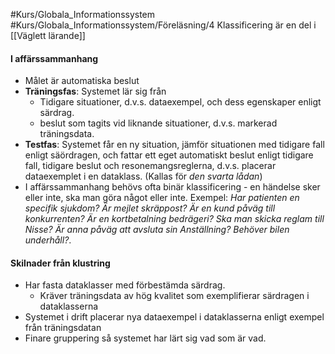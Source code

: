#Kurs/Globala_Informationssystem #Kurs/Globala_Informationssystem/Föreläsning/4 
Klassificering är en del i [[Väglett lärande]]

#### I affärssammanhang
- Målet är automatiska beslut
- **Träningsfas**: Systemet lär sig från
	- Tidigare situationer, d.v.s. dataexempel, och dess egenskaper enligt särdrag.
	- beslut som tagits vid liknande situationer, d.v.s. markerad träningsdata.
- **Testfas**: Systemet får en ny situation, jämför situationen med tidigare fall enligt säördragen, och fattar ett eget automatiskt beslut enligt tidigare fall, tidigare beslut och resonemangsreglerna, d.v.s. placerar dataexemplet i en dataklass. (Kallas för *den svarta lådan*)
- I affärssammanhang behövs ofta binär klassificering -  en händelse sker eller inte, ska man göra något eller inte. Exempel: *Har patienten en specifik sjukdom?* *Är mejlet skräppost?* *Är en kund påväg till konkurrenten?* *Är en kortbetalning bedrägeri?* *Ska man skicka reglam till Nisse?* *Är anna påväg att avsluta sin Anställning?* *Behöver bilen underhåll?*.

#### Skilnader från klustring
- Har fasta dataklasser med förbestämda särdrag.
	- Kräver träningsdata av hög kvalitet som exemplifierar särdragen i dataklasserna
- Systemet i drift placerar nya dataexempel i dataklasserna enligt exempel från träningsdatan
- Finare gruppering så systemet har lärt sig vad som är vad.
